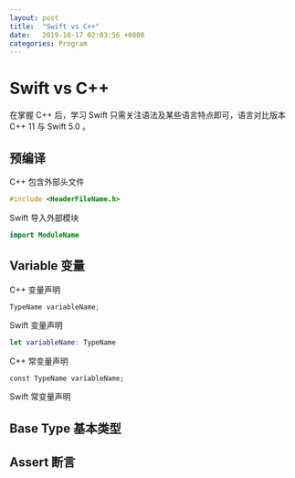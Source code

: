 ```yaml
---
layout: post
title:  "Swift vs C++"
date:   2019-10-17 02:03:56 +0800
categories: Program
---
```

# Swift vs C++

在掌握 C++ 后，学习 Swift 只需关注语法及某些语言特点即可，语言对比版本 C++ 11 与 Swift 5.0 。

## 预编译

C++ 包含外部头文件

```c++
#include <HeaderFileName.h>
```

Swift 导入外部模块

```swift
import ModuleName
```

## Variable 变量

C++ 变量声明

```c++
TypeName variableName;
```

Swift 变量声明

```swift
let variableName: TypeName
```

C++ 常变量声明

```
const TypeName variableName;
```

Swift 常变量声明

## Base Type 基本类型

## Assert 断言


